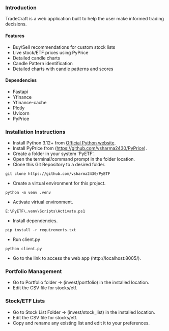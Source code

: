 ### Introduction 

TradeCraft is a web application built to help the user make informed trading decisions.

#### Features
- Buy/Sell recommendations for custom stock lists
- Live stock/ETF prices using PyPrice
- Detailed candle charts
- Candle Pattern identification
- Detailed charts with candle patterns and scores

#### Dependencies
- Fastapi
- Yfinance
- Yfinance-cache
- Plotly
- Uvicorn
- PyPrice

### Installation Instructions

- Install Python 3.12+ from [Official Python website](https://www.python.org/downloads/).
- Install PyPrice from (https://github.com/vsharma2430/PyPrice).
- Create a folder in your system 'PyETF'.
- Open the terminal/command prompt in the folder location.
- Clone this Git Repository to a desired folder.

```custom_prefix(E:\PyETF>)
git clone https://github.com/vsharma2430/PyETF
```
- Create a virtual environment for this project.

```custom_prefix(E:\PyETF>)
python -m venv .venv
```
- Activate virtual environment.
```custom_prefix(E:\PyETF>)
E:\PyETF\.venv\Scripts\Activate.ps1
```
- Install dependencies.
```custom_prefix((.venv) E:\PyETF>)
pip install -r requirements.txt
```
- Run client.py
```custom_prefix((.venv) E:\PyETF>)
python client.py
```
- Go to the link to access the web app (http://localhost:8005/).

### Portfolio Management
- Go to Portfolio folder -> (invest/portfolio) in the installed location.
- Edit the CSV file for stocks/etf.

### Stock/ETF Lists
- Go to Stock List Folder -> (invest/stock_list) in the installed location.
- Edit the CSV file for stocks/etf.
- Copy and rename any existing list and edit it to your preferences.
